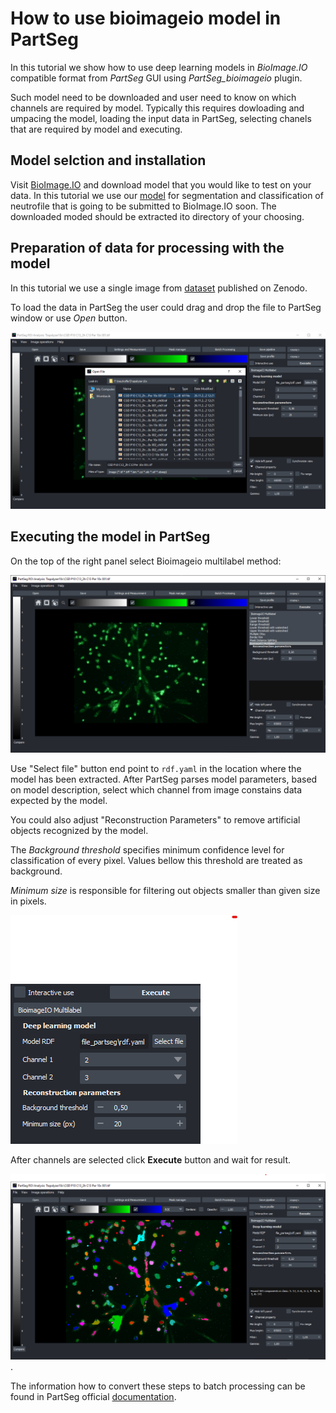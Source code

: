 # How to use bioimageio model in PartSeg

In this tutorial we show how to use deep learning models in *BioImage.IO* compatible format from *PartSeg* GUI using *PartSeg_bioimageio* plugin.

Such model need to be downloaded and user need to know on which channels are required by model. Typically this requires dowloading and umpacing the model,
loading the input data in PartSeg, selecting chanels that are required by model and executing.



## Model selction and installation

Visit [BioImage.IO](https://bioimage.io/) and download model that you would like to test on your data. In this tutorial we use our [model](https://zenodo.org/doi/10.5281/zenodo.10011460) for segmentation and classification of neutrofile that is going to be submitted to BioImage.IO soon. The downloaded moded should be extracted ito directory of your choosing.

## Preparation of data for processing with the model

In this tutorial we use a single image from [dataset](https://zenodo.org/record/7335430) published on Zenodo.

To load the data in PartSeg the user could drag and drop the file to PartSeg window or use *Open* button.

![Open file view](images/open_file_tr.png)


## Executing the model in PartSeg

On the top of the right panel select Bioimageio multilabel method:

![Bioimageio multilabel selection](images/select_model_tr.png)

Use "Select file" button end point to `rdf.yaml` in the location where the model has been extracted.
After PartSeg parses model parameters, based on model description, select which channel from image constains data expected by the model.

You could also adjust "Reconstruction Parameters" to remove artificial objects recognized by the model.

The *Background threshold* specifies minimum confidence level for classification of every pixel. Values bellow this threshold are treated as background.

*Minimum size* is responsible for filtering out objects smaller than given size in pixels.


![set basic model parameters](images/methd_params_adjust.png)

After channels are selected click **Execute** button and wait for result.

![result of model execute](images/model_output.png).

The information how to convert these steps to batch processing can be found in PartSeg official [documentation](https://partseg.readthedocs.io/en/latest/interface-overview/interface-overview.html#batch-processing).
